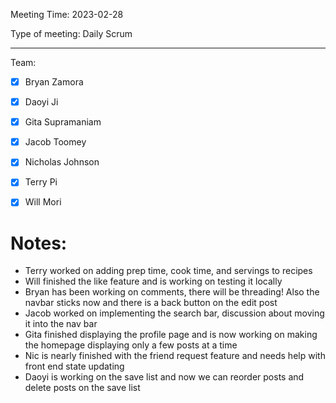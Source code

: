Meeting Time: 2023-02-28

Type of meeting: Daily Scrum

---

Team:
- [x] Bryan Zamora 
- [x] Daoyi Ji
- [x] Gita Supramaniam
- [x] Jacob Toomey
- [x] Nicholas Johnson
- [x] Terry Pi
- [x] Will Mori


# Notes:
- Terry worked on adding prep time, cook time, and servings to recipes
- Will finished the like feature and is working on testing it locally
- Bryan has been working on comments, there will be threading! Also the navbar sticks now and there is a back button on the edit post
- Jacob worked on implementing the search bar, discussion about moving it into the nav bar
- Gita finished displaying the profile page and is now working on making the homepage displaying only a few posts at a time
- Nic is nearly finished with the friend request feature and needs help with front end state updating
- Daoyi is working on the save list and now we can reorder posts and delete posts on the save list
